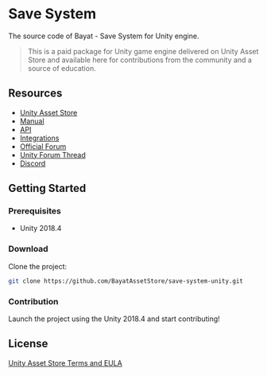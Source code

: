 # Save System

The source code of Bayat - Save System for Unity engine.

> This is a paid package for Unity game engine delivered on Unity Asset Store and available here for contributions from the community and a source of education.

## Resources

- [Unity Asset Store](https://assetstore.unity.com/packages/slug/108890)
- [Manual](https://docs.bayat.io/save-system/manual/)
- [API](https://docs.bayat.io/save-system/api/)
- [Integrations](https://docs.bayat.io/save-system/manual/integrations/)
- [Official Forum](https://forums.bayat.io/forums/forum/unity-assets/save-system/)
- [Unity Forum Thread](https://forum.unity.com/threads/bayat-save-system-an-ultimate-data-management-solution.817416/)
- [Discord](https://discord.com/invite/HWMqD7T)

## Getting Started

### Prerequisites

- Unity 2018.4

### Download

Clone the project:

```bash
git clone https://github.com/BayatAssetStore/save-system-unity.git
```

### Contribution

Launch the project using the Unity 2018.4 and start contributing!

## License

[Unity Asset Store Terms and EULA](https://unity3d.com/legal/as_terms)
